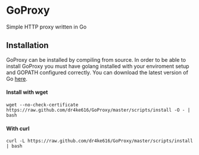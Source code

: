 
# GoProxy

Simple HTTP proxy written in Go

## Installation
GoProxy can be installed by compiling from source. In order to be able to install GoProxy you must have golang installed with your enviroment setup and GOPATH configured correctly. You can download the latest version of Go [here](https://golang.org/doc/install).

#### Install with wget
```
wget --no-check-certificate https://raw.github.com/dr4ke616/GoProxy/master/scripts/install -O - | bash
```

#### With curl
```
curl -L https://raw.github.com/dr4ke616/GoProxy/master/scripts/install | bash
```
